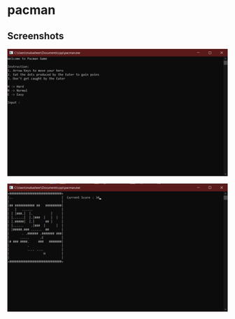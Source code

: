 # pacman
## Screenshots

![alt text](https://github.com/MubasheerSiddiqui/pacman/blob/main/pacman1.png)

![alt text](https://github.com/MubasheerSiddiqui/pacman/blob/main/pacman2.png)
